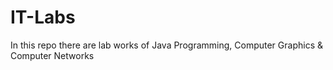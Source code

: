 # IT-Labs
In this repo there are lab works of Java Programming, Computer Graphics &amp; Computer Networks
